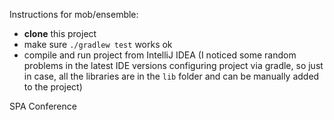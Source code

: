Instructions for mob/ensemble:
- **clone** this project
- make sure `./gradlew test` works ok
- compile and run project from IntelliJ IDEA
  (I noticed some random problems in the latest IDE versions configuring project via gradle,
  so just in case, all the libraries are in the `lib` folder and can be manually added to the project)

SPA Conference